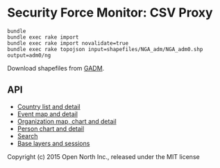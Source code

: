 # Security Force Monitor: CSV Proxy

    bundle
    bundle exec rake import
    bundle exec rake import novalidate=true
    bundle exec rake topojson input=shapefiles/NGA_adm/NGA_adm0.shp output=adm0/ng

Download shapefiles from [GADM](http://www.gadm.org/country).

## API

* [Country list and detail](/docs/countries.md)
* [Event map and detail](/docs/events.md)
* [Organization map, chart and detail](/docs/organizations.md)
* [Person chart and detail](/docs/people.md)
* [Search](/docs/search.md)
* [Base layers and sessions](/docs/miscellaneous.md)

Copyright (c) 2015 Open North Inc., released under the MIT license
